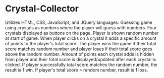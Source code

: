 # Crystal-Collector
Utilizes HTML, CSS, JavaScript, and JQuery languages.
Guessing game using crystals as numbers where the player will guess with numbers.
Four crystals displayed as buttons on the page.
Player is shown random number at start of game.
When player clicks on a crystal it adds a specific amount of points to the player's total score.
The player wins the game if their total score matches random number and player loses if their total score goes above the random number.
Amount of points each crystal adds is hidden from player and their total score is displayed/updated after each crystal is clicked.
If player successfully total score matches the random number, the result is 1 win.
If player's total score > random number, result is 1 loss.
